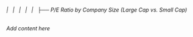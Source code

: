 ###### |   |   |   |   |   ├── P/E Ratio by Company Size (Large Cap vs. Small Cap)

*Add content here*